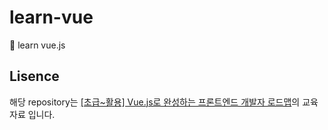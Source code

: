 # learn-vue

📗 learn vue.js

## Lisence

해당 repository는 [[초급~활용] Vue.js로 완성하는 프론트엔드 개발자 로드맵](https://www.inflearn.com/roadmaps/3)의 교육자료 입니다.
